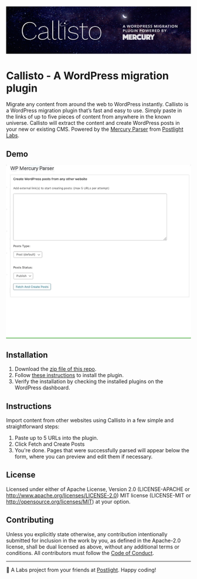 ![callisto](/callisto.jpg)

# Callisto - A WordPress migration plugin
Migrate any content from around the web to WordPress instantly. Callisto is a
WordPress migration plugin that’s fast and easy to use. Simply paste in the
links of up to five pieces of content from anywhere in the known universe.
Callisto will extract the content and create WordPress posts in your new or
existing CMS. Powered by the [Mercury
Parser](https://github.com/postlight/mercury-parser) from [Postlight
Labs](https://postlight.com/labs).

## Demo
![example](/demo.gif)

## Installation
1. Download the [zip file of this repo](https://github.com/postlight/wp-mercury-parser/archive/master.zip).
2. Follow [these instructions](https://wordpress.org/support/article/managing-plugins/#installing-plugins) to install the plugin.
3. Verify the installation by checking the installed plugins on the WordPress dashboard.

## Instructions
Import content from other websites using Callisto in a few simple and
straightforward steps:

  1. Paste up to 5 URLs into the plugin.
  2. Click Fetch and Create Posts
  3. You're done. Pages that were successfully parsed will appear below the
     form, where you can preview and edit them if necessary.

## License

Licensed under either of
Apache License, Version 2.0 (LICENSE-APACHE or http://www.apache.org/licenses/LICENSE-2.0)
MIT license (LICENSE-MIT or http://opensource.org/licenses/MIT)
at your option.

## Contributing

Unless you explicitly state otherwise, any contribution intentionally submitted for inclusion in the work by you, as defined in the Apache-2.0 license, shall be dual licensed as above, without any additional terms or conditions. All contributors must follow the [Code of Conduct](/CODE_OF_CONDUCT.md).

---

🔬 A Labs project from your friends at [Postlight](https://postlight.com/). Happy coding!
